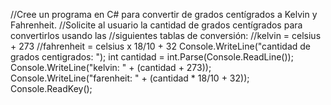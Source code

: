 //Cree un programa en C# para convertir de grados centígrados a Kelvin y Fahrenheit.
//Solicite al usuario la cantidad de grados centígrados para convertirlos usando las
//siguientes tablas de conversión:
//kelvin = celsius + 273
//fahrenheit = celsius x 18/10 + 32
Console.WriteLine("cantidad de grados centigrados: ");
int cantidad = int.Parse(Console.ReadLine());
Console.WriteLine("kelvin: " + (cantidad + 273));
Console.WriteLine("farenheit: " + (cantidad * 18/10 + 32));
Console.ReadKey();
